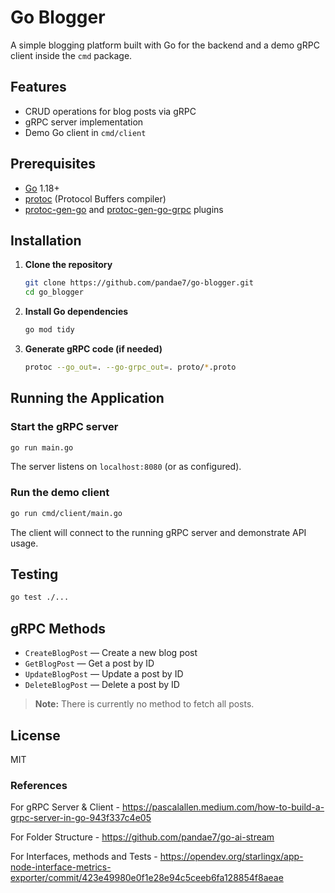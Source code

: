 # Go Blogger

A simple blogging platform built with Go for the backend and a demo gRPC client inside the `cmd` package.

## Features

- CRUD operations for blog posts via gRPC
- gRPC server implementation
- Demo Go client in `cmd/client`

## Prerequisites

- [Go](https://golang.org/dl/) 1.18+
- [protoc](https://grpc.io/docs/protoc-installation/) (Protocol Buffers compiler)
- [protoc-gen-go](https://pkg.go.dev/google.golang.org/protobuf/cmd/protoc-gen-go) and [protoc-gen-go-grpc](https://pkg.go.dev/google.golang.org/grpc/cmd/protoc-gen-go-grpc) plugins

## Installation

1. **Clone the repository**
    ```bash
    git clone https://github.com/pandae7/go-blogger.git
    cd go_blogger
    ```

2. **Install Go dependencies**
    ```bash
    go mod tidy
    ```

3. **Generate gRPC code (if needed)**
    ```bash
    protoc --go_out=. --go-grpc_out=. proto/*.proto
    ```

## Running the Application

### Start the gRPC server

```bash
go run main.go
```
The server listens on `localhost:8080` (or as configured).

### Run the demo client

```bash
go run cmd/client/main.go
```
The client will connect to the running gRPC server and demonstrate API usage.

## Testing

```bash
go test ./...
```

## gRPC Methods

- `CreateBlogPost` — Create a new blog post
- `GetBlogPost` — Get a post by ID
- `UpdateBlogPost` — Update a post by ID
- `DeleteBlogPost` — Delete a post by ID

> **Note:** There is currently no method to fetch all posts.

## License

MIT

### References

For gRPC Server & Client - 
https://pascalallen.medium.com/how-to-build-a-grpc-server-in-go-943f337c4e05

For Folder Structure - 
https://github.com/pandae7/go-ai-stream

For Interfaces, methods and Tests - 
https://opendev.org/starlingx/app-node-interface-metrics-exporter/commit/423e49980e0f1e28e94c5ceeb6fa128854f8aeae 
